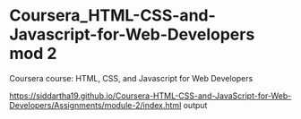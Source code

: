 # Coursera_HTML-CSS-and-Javascript-for-Web-Developers mod 2

Coursera course: HTML, CSS, and Javascript for Web Developers

https://siddartha19.github.io/Coursera-HTML-CSS-and-JavaScript-for-Web-Developers/Assignments/module-2/index.html output
